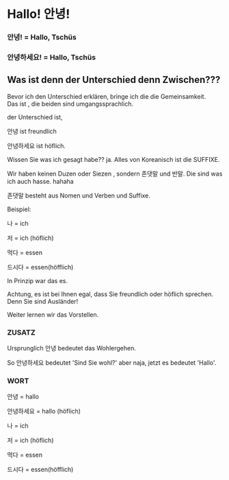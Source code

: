 # Hallo! 안녕!

### 안녕! = Hallo, Tschüs

### 안녕하세요! = Hallo, Tschüs



## Was ist denn der Unterschied denn Zwischen???



Bevor ich den Unterschied erklären, bringe ich die die Gemeinsamkeit. \
Das ist , die beiden sind umgangssprachlich.



der Unterschied ist,&#x20;

안녕 ist freundlich&#x20;

안녕하세요 ist höflich.&#x20;



Wissen Sie was ich gesagt habe?? ja. Alles von Koreanisch ist die SUFFIXE.

Wir haben keinen Duzen oder Siezen , sondern 존댓말 und 반말. Die sind was ich auch hasse. hahaha



존댓말 besteht aus Nomen und Verben und Suffixe.

Beispiel:

나 = ich

저 = ich (höflich)



먹다 = essen

드시다 = essen(höfflich)



In Prinzip war das es.&#x20;

Achtung, es ist bei Ihnen egal, dass Sie freundlich oder höflich sprechen.  Denn Sie sind Ausländer!



Weiter lernen wir das Vorstellen.





### ZUSATZ

Ursprunglich 안녕 bedeutet das Wohlergehen.

So 안녕하세요 bedeutet 'Sind Sie wohl?' aber naja, jetzt es bedeutet 'Hallo'.



### WORT

안녕 = hallo

안녕하세요 = hallo (höflich)



나 = ich

저 = ich (höflich)



먹다 = essen

드시다 = essen(höfflich)



##
